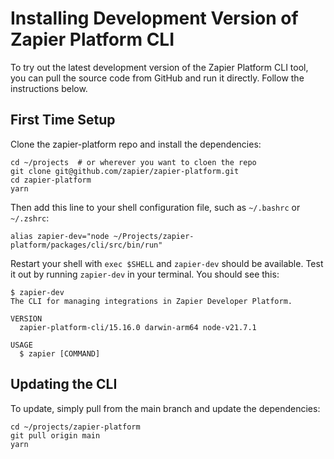 # Installing Development Version of Zapier Platform CLI

To try out the latest development version of the Zapier Platform CLI tool, you can pull the source code from GitHub and run it directly. Follow the instructions below.

## First Time Setup

Clone the zapier-platform repo and install the dependencies:

```
cd ~/projects  # or wherever you want to cloen the repo
git clone git@github.com/zapier/zapier-platform.git
cd zapier-platform
yarn
```

Then add this line to your shell configuration file, such as `~/.bashrc` or `~/.zshrc`:

```
alias zapier-dev="node ~/Projects/zapier-platform/packages/cli/src/bin/run"
```

Restart your shell with `exec $SHELL` and `zapier-dev` should be available. Test it out by running `zapier-dev` in your terminal. You should see this:

```
$ zapier-dev
The CLI for managing integrations in Zapier Developer Platform.

VERSION
  zapier-platform-cli/15.16.0 darwin-arm64 node-v21.7.1

USAGE
  $ zapier [COMMAND]
```

## Updating the CLI

To update, simply pull from the main branch and update the dependencies:

```
cd ~/projects/zapier-platform
git pull origin main
yarn
```
